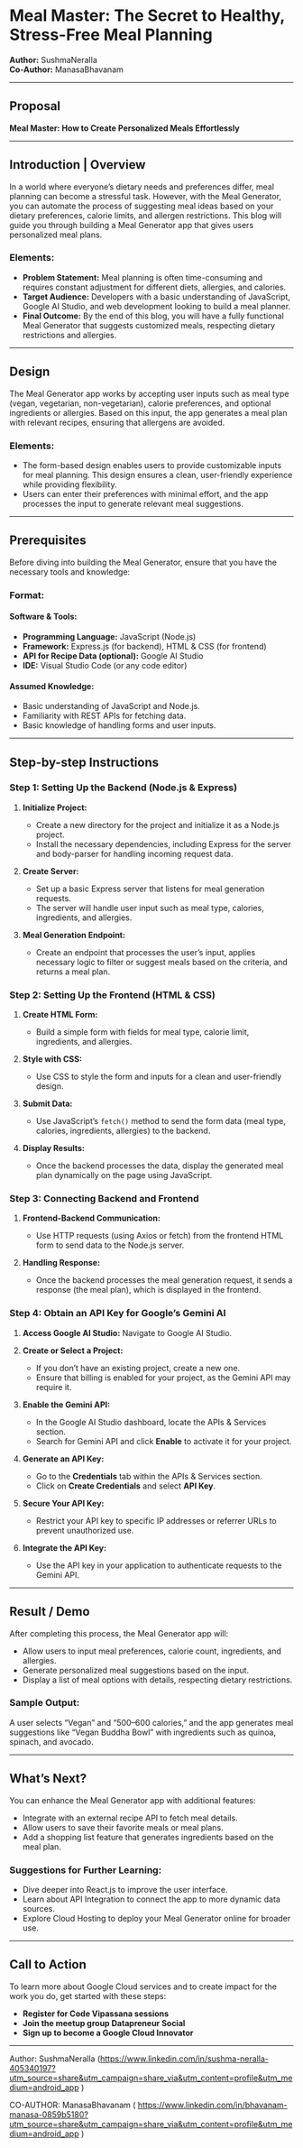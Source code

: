 # Meal Master: The Secret to Healthy, Stress-Free Meal Planning

**Author:** SushmaNeralla  
**Co-Author:** ManasaBhavanam  

---

## Proposal  
**Meal Master: How to Create Personalized Meals Effortlessly**

---

## Introduction | Overview  
In a world where everyone’s dietary needs and preferences differ, meal planning can become a stressful task. However, with the Meal Generator, you can automate the process of suggesting meal ideas based on your dietary preferences, calorie limits, and allergen restrictions. This blog will guide you through building a Meal Generator app that gives users personalized meal plans.

### Elements:  
- **Problem Statement:** Meal planning is often time-consuming and requires constant adjustment for different diets, allergies, and calories.  
- **Target Audience:** Developers with a basic understanding of JavaScript, Google AI Studio, and web development looking to build a meal planner.  
- **Final Outcome:** By the end of this blog, you will have a fully functional Meal Generator that suggests customized meals, respecting dietary restrictions and allergies.  

---

## Design  
The Meal Generator app works by accepting user inputs such as meal type (vegan, vegetarian, non-vegetarian), calorie preferences, and optional ingredients or allergies. Based on this input, the app generates a meal plan with relevant recipes, ensuring that allergens are avoided.

### Elements:  
- The form-based design enables users to provide customizable inputs for meal planning. This design ensures a clean, user-friendly experience while providing flexibility.  
- Users can enter their preferences with minimal effort, and the app processes the input to generate relevant meal suggestions.  

---

## Prerequisites  
Before diving into building the Meal Generator, ensure that you have the necessary tools and knowledge:

### Format:  

#### **Software & Tools:**  
- **Programming Language:** JavaScript (Node.js)  
- **Framework:** Express.js (for backend), HTML & CSS (for frontend)  
- **API for Recipe Data (optional):** Google AI Studio  
- **IDE:** Visual Studio Code (or any code editor)  

#### **Assumed Knowledge:**  
- Basic understanding of JavaScript and Node.js.  
- Familiarity with REST APIs for fetching data.  
- Basic knowledge of handling forms and user inputs.  

---

## Step-by-step Instructions  

### Step 1: Setting Up the Backend (Node.js & Express)  
1. **Initialize Project:**  
   - Create a new directory for the project and initialize it as a Node.js project.  
   - Install the necessary dependencies, including Express for the server and body-parser for handling incoming request data.  

2. **Create Server:**  
   - Set up a basic Express server that listens for meal generation requests.  
   - The server will handle user input such as meal type, calories, ingredients, and allergies.  

3. **Meal Generation Endpoint:**  
   - Create an endpoint that processes the user’s input, applies necessary logic to filter or suggest meals based on the criteria, and returns a meal plan.  

### Step 2: Setting Up the Frontend (HTML & CSS)  
1. **Create HTML Form:**  
   - Build a simple form with fields for meal type, calorie limit, ingredients, and allergies.  

2. **Style with CSS:**  
   - Use CSS to style the form and inputs for a clean and user-friendly design.  

3. **Submit Data:**  
   - Use JavaScript’s `fetch()` method to send the form data (meal type, calories, ingredients, allergies) to the backend.  

4. **Display Results:**  
   - Once the backend processes the data, display the generated meal plan dynamically on the page using JavaScript.  

### Step 3: Connecting Backend and Frontend  
1. **Frontend-Backend Communication:**  
   - Use HTTP requests (using Axios or fetch) from the frontend HTML form to send data to the Node.js server.  

2. **Handling Response:**  
   - Once the backend processes the meal generation request, it sends a response (the meal plan), which is displayed in the frontend.  

### Step 4: Obtain an API Key for Google’s Gemini AI  
1. **Access Google AI Studio:** Navigate to Google AI Studio.  
2. **Create or Select a Project:**  
   - If you don’t have an existing project, create a new one.  
   - Ensure that billing is enabled for your project, as the Gemini API may require it.  

3. **Enable the Gemini API:**  
   - In the Google AI Studio dashboard, locate the APIs & Services section.  
   - Search for Gemini API and click **Enable** to activate it for your project.  

4. **Generate an API Key:**  
   - Go to the **Credentials** tab within the APIs & Services section.  
   - Click on **Create Credentials** and select **API Key**.  

5. **Secure Your API Key:**  
   - Restrict your API key to specific IP addresses or referrer URLs to prevent unauthorized use.  

6. **Integrate the API Key:**  
   - Use the API key in your application to authenticate requests to the Gemini API.  

---

## Result / Demo  

After completing this process, the Meal Generator app will:  
- Allow users to input meal preferences, calorie count, ingredients, and allergies.  
- Generate personalized meal suggestions based on the input.  
- Display a list of meal options with details, respecting dietary restrictions.  

### **Sample Output:**  
A user selects “Vegan” and “500–600 calories,” and the app generates meal suggestions like “Vegan Buddha Bowl” with ingredients such as quinoa, spinach, and avocado.  

---

## What’s Next?  

You can enhance the Meal Generator app with additional features:  
- Integrate with an external recipe API to fetch meal details.  
- Allow users to save their favorite meals or meal plans.  
- Add a shopping list feature that generates ingredients based on the meal plan.  

### **Suggestions for Further Learning:**  
- Dive deeper into React.js to improve the user interface.  
- Learn about API Integration to connect the app to more dynamic data sources.  
- Explore Cloud Hosting to deploy your Meal Generator online for broader use.  

---

## Call to Action  

To learn more about Google Cloud services and to create impact for the work you do, get started with these steps:  
- **Register for Code Vipassana sessions**  
- **Join the meetup group Datapreneur Social**  
- **Sign up to become a Google Cloud Innovator**  

---
Author: SushmaNeralla (https://www.linkedin.com/in/sushma-neralla-405340197?utm_source=share&utm_campaign=share_via&utm_content=profile&utm_medium=android_app )

CO-AUTHOR: ManasaBhavanam  ( https://www.linkedin.com/in/bhavanam-manasa-0859b5180?utm_source=share&utm_campaign=share_via&utm_content=profile&utm_medium=android_app )
